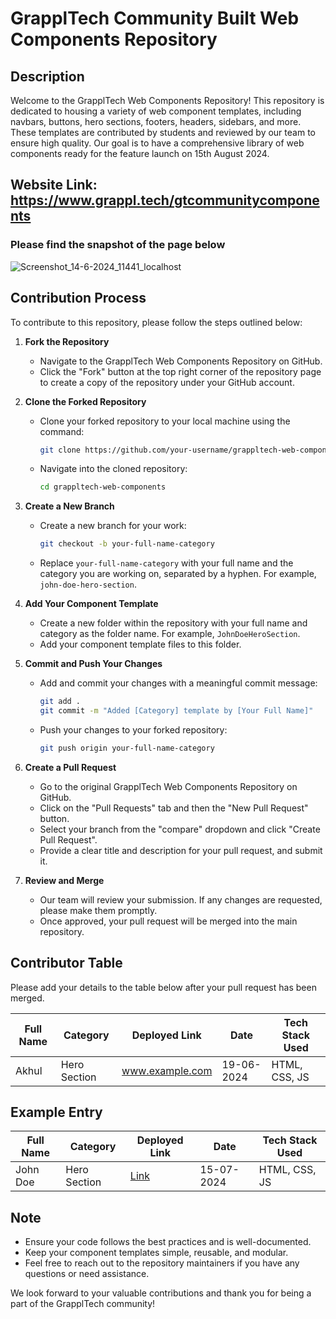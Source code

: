 # GrapplTech Community Built Web Components Repository

## Description
Welcome to the GrapplTech Web Components Repository! This repository is dedicated to housing a variety of web component templates, including navbars, buttons, hero sections, footers, headers, sidebars, and more. These templates are contributed by students and reviewed by our team to ensure high quality. Our goal is to have a comprehensive library of web components ready for the feature launch on 15th August 2024.

## Website Link: https://www.grappl.tech/gtcommunitycomponents

### Please find the snapshot of the page below

![Screenshot_14-6-2024_11441_localhost](https://github.com/GrapplTech/GrapplTech-Community-Built-Web-Components/assets/137850310/6d940d4a-c41c-4a96-8bee-fe1205a86c33)

## Contribution Process
To contribute to this repository, please follow the steps outlined below:

1. **Fork the Repository**
   - Navigate to the GrapplTech Web Components Repository on GitHub.
   - Click the "Fork" button at the top right corner of the repository page to create a copy of the repository under your GitHub account.

2. **Clone the Forked Repository**
   - Clone your forked repository to your local machine using the command:
     ```bash
     git clone https://github.com/your-username/grappltech-web-components.git
     ```
   - Navigate into the cloned repository:
     ```bash
     cd grappltech-web-components
     ```

3. **Create a New Branch**
   - Create a new branch for your work:
     ```bash
     git checkout -b your-full-name-category
     ```
   - Replace `your-full-name-category` with your full name and the category you are working on, separated by a hyphen. For example, `john-doe-hero-section`.

4. **Add Your Component Template**
   - Create a new folder within the repository with your full name and category as the folder name. For example, `JohnDoeHeroSection`.
   - Add your component template files to this folder.

5. **Commit and Push Your Changes**
   - Add and commit your changes with a meaningful commit message:
     ```bash
     git add .
     git commit -m "Added [Category] template by [Your Full Name]"
     ```
   - Push your changes to your forked repository:
     ```bash
     git push origin your-full-name-category
     ```

6. **Create a Pull Request**
   - Go to the original GrapplTech Web Components Repository on GitHub.
   - Click on the "Pull Requests" tab and then the "New Pull Request" button.
   - Select your branch from the "compare" dropdown and click "Create Pull Request".
   - Provide a clear title and description for your pull request, and submit it.

7. **Review and Merge**
   - Our team will review your submission. If any changes are requested, please make them promptly.
   - Once approved, your pull request will be merged into the main repository.

## Contributor Table
Please add your details to the table below after your pull request has been merged.

| Full Name       | Category      | Deployed Link | Date       | Tech Stack Used |
| --------------- | ------------- | --------------|------------|-----------------|
| Akhul  | Hero Section | www.example.com   | 19-06-2024 | HTML, CSS, JS   |

## Example Entry
| Full Name       | Category      | Deployed Link | Date       | Tech Stack Used |
| --------------- | ------------- | --------------|------------|-----------------|
| John Doe        | Hero Section  | [Link](https://example.com) | 15-07-2024 | HTML, CSS, JS   |

## Note
- Ensure your code follows the best practices and is well-documented.
- Keep your component templates simple, reusable, and modular.
- Feel free to reach out to the repository maintainers if you have any questions or need assistance.

We look forward to your valuable contributions and thank you for being a part of the GrapplTech community!
